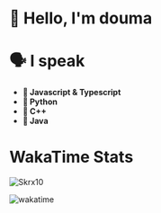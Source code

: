 # 👋 Hello, I'm douma

# 🗣️ I speak

- **💫 Javascript & Typescript**
- **🐍 Python**
- **👾 C++**
- **🥏 Java**

# WakaTime Stats

![Skrx10](https://github-readme-stats.vercel.app/api/wakatime?username=imdouma&range=all_time&layout=compact&theme=radical)

![wakatime](https://wakatime.com/badge/user/1d2b53a4-2320-4851-8064-1cd0c9ef4460.svg)
